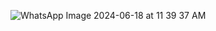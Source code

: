 ![WhatsApp Image 2024-06-18 at 11 39 37 AM](https://github.com/OmkarKalvitkar/EV-Charging-Station-Finder-App/assets/161920873/31431592-a9c9-490f-ad1e-a396e67cdbf8)
